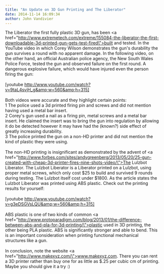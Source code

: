 ```yaml
---
title: "An Update on 3D Gun Printing and The Liberator"
date: 2014-11-14 16:09:34
author: John Vandivier
---
```




The Liberator the first fully plastic 3D gun, has been <a href=\"http://www.extremetech.com/extreme/155084-the-liberator-the-first-downloadable-3d-printed-gun-gets-test-fired\">built and tested</a>. In the YouTube video in which Corey Wilson demonstrates the gun's durability the gun survives a round with no apparent damage. In the following video, on the other hand, an official Australian police agency, the New South Wales Police Force, tested the gun and observed failure on the first round. A dangerous explosive failure, which would have injured even the person firing the gun:<br /><br />[youtube http://www.youtube.com/watch?v=9taL4svjH_g&amp;w=560&amp;h=315]<br /><br />Both videos were accurate and they highlight certain points:<br />1 The police used a 3d printed firing pin and screws and did not mention having used a metal bar insert.<br />2 Corey's gun used a nail as a firing pin, metal screws and a metal bar insert. He claimed the insert was to bring the gun into regulation by allowing it do be detected however it may have had the (known?) side effect of greatly increasing durability.<br />3 The police printed the gun on a non-HD printer and did not mention the kind of plastic they were using.<br /><br />The non-HD printing is insignificant as demonstrated by the advent of <a href=\"http://www.forbes.com/sites/andygreenberg/2013/05/20/25-gun-created-with-cheap-3d-printer-fires-nine-shots-video/\">The Lulzbot Liberator</a>. The Lulzbot Liberator is a Liberator printed on a Lulzbot, using proper metal screws, which only cost $25 to build and survived 9 rounds during testing. The Lulzbot itself cost under $1800. As the article states the Lulzbot Liberator was printed using ABS plastic. Check out the printing results for yourself:<br /><br />[youtube http://www.youtube.com/watch?v=g3eDSGVsLQU&amp;w=560&amp;h=315]<br /><br />ABS plastic is one of two kinds of common <a href=\"http://www.protoparadigm.com/blog/2013/01/the-difference-between-abs-and-pla-for-3d-printing/\">plastic used in 3D printing</a>, the other being PLA plastic. ABS is significantly stronger and able to bend. This is an important consideration when printing functional mechanical structures like a gun.<br /><br />In conclusion, note the website <a href=\"http://www.makexyz.com/\">www.makexyz.com</a>. There you can rent a 3D printer rather than buy one for as little as $.25 per cubic cm of printing. Maybe you should give it a try :)